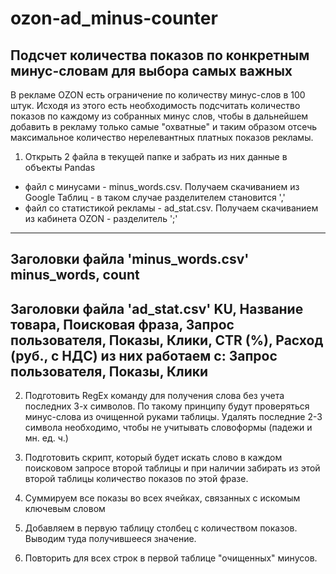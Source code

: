 # ozon-ad_minus-counter
## Подсчет количества показов по конкретным минус-словам для выбора самых важных
В рекламе OZON есть ограничение по количеству минус-слов в 100 штук. Исходя из этого есть необходимость подсчитать количество показов по каждому из собранных минус слов, чтобы в дальнейшем добавить в рекламу только самые "охватные" и таким образом отсечь максимальное количество нерелевантных платных показов рекламы.

1. Открыть 2 файла в текущей папке и забрать из них данные в объекты Pandas
* файл с минусами - minus_words.csv. Получаем скачиванием из Google Таблиц - в таком случае разделителем становится ','
* файл со статистикой рекламы - ad_stat.csv. Получаем скачиванием из кабинета OZON - разделитель ';'
-----
Заголовки файла 'minus_words.csv'
**minus_words**, **count**
-----
Заголовки файла 'ad_stat.csv'
KU, Название товара, Поисковая фраза, Запрос пользователя, Показы, Клики, CTR (%), Расход (руб., с НДС)
из них работаем с:
**Запрос пользователя**, **Показы**, **Клики**
-----

2. Подготовить RegEx команду для получения слова без учета последних 3-х символов.
По такому принципу будут проверяться минус-слова из очищенной руками таблицы. Удалять последние 2-3 символа необходимо,
чтобы не учитывать словоформы (падежи и мн. ед. ч.)

3. Подготовить скрипт, который будет искать слово в каждом поисковом запросе второй таблицы и при наличии забирать
из этой второй таблицы количество показов по этой фразе.

4. Суммируем все показы во всех ячейках, связанных с искомым ключевым словом

5. Добавляем в первую таблицу столбец с количеством показов. Выводим туда получившееся значение.

6. Повторить для всех строк в первой таблице "очищенных" минусов.